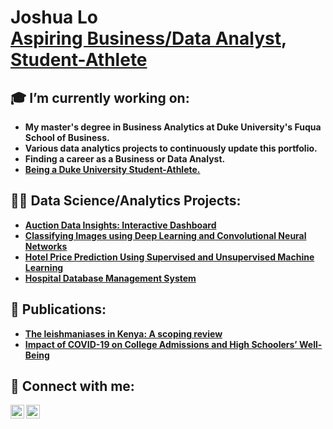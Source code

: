 <h1>Joshua Lo <br/><a href="https://github.com/joshmadakor1">Aspiring Business/Data Analyst</a>, <a href="https://www.youtube.com/c/joshmadakor">Student-Athlete</a></h1>

<h2>🎓 I’m currently working on: </h2>

  - <b>My master's degree in Business Analytics at Duke University's Fuqua School of Business. </b>
  - <b>Various data analytics projects to continuously update this portfolio. </b>
  - <b>Finding a career as a Business or Data Analyst. </b>
  - <b>[Being a Duke University Student-Athlete.](https://goduke.com/sports/fencing/roster/joshua-lo/21689)</b>


<h2>👨‍💻 Data Science/Analytics Projects:</h2>

- <b>[Auction Data Insights: Interactive Dashboard](https://github.com/joshuahlo/AuctionDashboard)</b>
- <b>[Classifying Images using Deep Learning and Convolutional Neural Networks](https://github.com/joshuahlo/Deep-Learning-CNN)</b>
- <b>[Hotel Price Prediction Using Supervised and Unsupervised Machine Learning](https://github.com/joshuahlo/HotelPricePrediction)</b>
- <b>[Hospital Database Management System](https://github.com/joshuahlo/HospitalDatabase)</b>


<h2>📕 Publications:</h2>

- <b>[The leishmaniases in Kenya: A scoping review](https://journals.plos.org/plosntds/article?id=10.1371/journal.pntd.0011358)</b>
- <b>[Impact of COVID-19 on College Admissions and High Schoolers’ Well-Being](https://ww2.amstat.org/meetings/proceedings/2021/data/assets/pdf/1913750.pdf)</b>


<h2> 🤳 Connect with me:</h2>

[<img align="left" alt="JoshMadakor | Gmail" width="22px" src="https://cdn.jsdelivr.net/npm/simple-icons@v3/icons/gmail.svg" />][gmail]
[<img align="left" alt="JoshMadakor | LinkedIn" width="22px" src="https://cdn.jsdelivr.net/npm/simple-icons@v3/icons/linkedin.svg" />][linkedin]

[gmail]: josh.hklo@gmail.com
[linkedin]: https://linkedin.com/in/joshuahlo/

<!--
**joshmadakor1/joshmadakor1** is a ✨ _special_ ✨ repository because its `README.md` (this file) appears on your GitHub profile.

Here are some ideas to get you started:

- 🔭 I’m currently working on ...
- 🌱 I’m currently learning ...
- 👯 I’m looking to collaborate on ...
- 🤔 I’m looking for help with ...
- 💬 Ask me about ...
- 📫 How to reach me: ...
- 😄 Pronouns: ...
- ⚡ Fun fact: ...
-->
